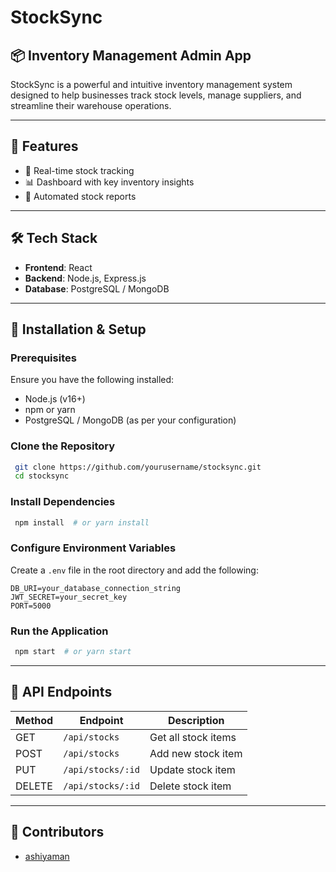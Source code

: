 # StockSync

## 📦 Inventory Management Admin App
StockSync is a powerful and intuitive inventory management system designed to help businesses track stock levels, manage suppliers, and streamline their warehouse operations.

---

## 🚀 Features
- 🔄 Real-time stock tracking
- 📊 Dashboard with key inventory insights
- 📜 Automated stock reports

---

## 🛠️ Tech Stack
- **Frontend**: React
- **Backend**: Node.js, Express.js
- **Database**: PostgreSQL / MongoDB

---

## 📂 Installation & Setup

### Prerequisites
Ensure you have the following installed:
- Node.js (v16+)
- npm or yarn
- PostgreSQL / MongoDB (as per your configuration)

### Clone the Repository
```sh
 git clone https://github.com/yourusername/stocksync.git
 cd stocksync
```

### Install Dependencies
```sh
 npm install  # or yarn install
```

### Configure Environment Variables
Create a `.env` file in the root directory and add the following:
```
DB_URI=your_database_connection_string
JWT_SECRET=your_secret_key
PORT=5000
```

### Run the Application
```sh
 npm start  # or yarn start
```

---

## 📖 API Endpoints
| Method | Endpoint         | Description            |
|--------|----------------|------------------------|
| GET    | `/api/stocks`   | Get all stock items   |
| POST   | `/api/stocks`   | Add new stock item    |
| PUT    | `/api/stocks/:id` | Update stock item    |
| DELETE | `/api/stocks/:id` | Delete stock item    |

---

## 👥 Contributors
- [ashiyaman](https://github.com/ashiyaman)


